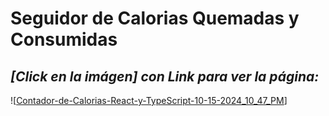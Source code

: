 # Seguidor de Calorias Quemadas y Consumidas

## *[Click en la imágen] con Link para ver la página:*

![[Contador-de-Calorias-React-y-TypeScript-10-15-2024_10_47_PM](https://calorie-tracker-admm.netlify.app/)]
